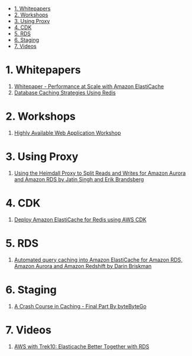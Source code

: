 
<!-- TOC -->

- [1. Whitepapers](#1-whitepapers)
- [2. Workshops](#2-workshops)
- [3. Using Proxy](#3-using-proxy)
- [4. CDK](#4-cdk)
- [5. RDS](#5-rds)
- [6. Staging](#6-staging)
- [7. Videos](#7-videos)

<!-- /TOC -->

# 1. Whitepapers

1. [Whitepaper - Performance at Scale with Amazon ElastiCache](https://d0.awsstatic.com/whitepapers/performance-at-scale-with-amazon-elasticache.pdf)
2. [Database Caching Strategies Using Redis](https://docs.aws.amazon.com/whitepapers/latest/database-caching-strategies-using-redis/caching-patterns.html)

# 2. Workshops

1. [Highly Available Web Application Workshop](https://catalog.us-east-1.prod.workshops.aws/workshops/3de93ad5-ebbe-4258-b977-b45cdfe661f1/en-US)

# 3. Using Proxy

1. [Using the Heimdall Proxy to Split Reads and Writes for Amazon Aurora and Amazon RDS by Jatin Singh and Erik Brandsberg](https://aws.amazon.com/blogs/apn/using-the-heimdall-proxy-to-split-reads-and-writes-for-amazon-aurora-and-amazon-rds/)

# 4. CDK

1. [Deploy Amazon ElastiCache for Redis using AWS CDK](https://github.com/aws-samples/amazon-elasticache-demo-using-aws-cdk)

# 5. RDS

1. [Automated query caching into Amazon ElastiCache for Amazon RDS, Amazon Aurora and Amazon Redshift by Darin Briskman](https://aws.amazon.com/blogs/database/automating-sql-caching-for-amazon-elasticache-and-amazon-rds)

# 6. Staging

1. [A Crash Course in Caching - Final Part By byteByteGo](https://blog.bytebytego.com/p/a-crash-course-in-caching-final-part)

# 7. Videos

1. [AWS with Trek10: Elasticache Better Together with RDS](https://www.twitch.tv/aws/video/1785584122)